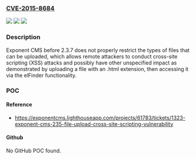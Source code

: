 ### [CVE-2015-8684](https://cve.mitre.org/cgi-bin/cvename.cgi?name=CVE-2015-8684)
![](https://img.shields.io/static/v1?label=Product&message=n%2Fa&color=blue)
![](https://img.shields.io/static/v1?label=Version&message=n%2Fa&color=blue)
![](https://img.shields.io/static/v1?label=Vulnerability&message=n%2Fa&color=brighgreen)

### Description

Exponent CMS before 2.3.7 does not properly restrict the types of files that can be uploaded, which allows remote attackers to conduct cross-site scripting (XSS) attacks and possibly have other unspecified impact as demonstrated by uploading a file with an .html extension, then accessing it via the elFinder functionality.

### POC

#### Reference
- https://exponentcms.lighthouseapp.com/projects/61783/tickets/1323-exponent-cms-235-file-upload-cross-site-scripting-vulnerability

#### Github
No GitHub POC found.

